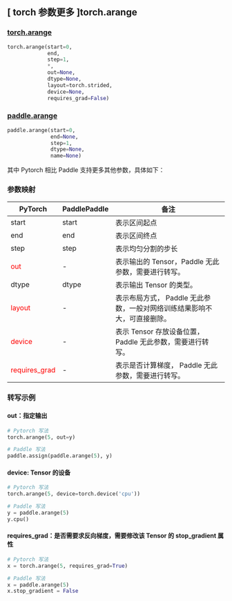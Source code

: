 ## [ torch 参数更多 ]torch.arange

### [torch.arange](https://pytorch.org/docs/stable/generated/torch.arange.html?highlight=arange#torch.arange)

```python
torch.arange(start=0,
             end,
             step=1,
             *,
             out=None,
             dtype=None,
             layout=torch.strided,
             device=None,
             requires_grad=False)
```

### [paddle.arange](https://www.paddlepaddle.org.cn/documentation/docs/zh/api/paddle/arange_cn.html#arange)

```python
paddle.arange(start=0,
              end=None,
              step=1,
              dtype=None,
              name=None)
```

其中 Pytorch 相比 Paddle 支持更多其他参数，具体如下：

### 参数映射
| PyTorch       | PaddlePaddle | 备注                                                   |
| ------------- | ------------ | ------------------------------------------------------ |
| start       | start |     表示区间起点                                               |
| end       | end |          表示区间终点                                   |
| step       | step |    表示均匀分割的步长                                                |
| <font color='red'> out </font>           | -            | 表示输出的 Tensor，Paddle 无此参数，需要进行转写。|
| dtype       | dtype |        表示输出 Tensor 的类型。           |
| <font color='red'>layout</font>     | -       | 表示布局方式， Paddle 无此参数，一般对网络训练结果影响不大，可直接删除。  |
| <font color='red'>device</font>     | -       | 表示 Tensor 存放设备位置，Paddle 无此参数，需要进行转写。 |
| <font color='red'>requires_grad</font> | -       | 表示是否计算梯度， Paddle 无此参数，需要进行转写。 |


### 转写示例
#### out：指定输出
```python
# Pytorch 写法
torch.arange(5, out=y)

# Paddle 写法
paddle.assign(paddle.arange(5), y)
```

#### device: Tensor 的设备
```python
# Pytorch 写法
torch.arange(5, device=torch.device('cpu'))

# Paddle 写法
y = paddle.arange(5)
y.cpu()
```

#### requires_grad：是否需要求反向梯度，需要修改该 Tensor 的 stop_gradient 属性
```python
# Pytorch 写法
x = torch.arange(5, requires_grad=True)

# Paddle 写法
x = paddle.arange(5)
x.stop_gradient = False
```

